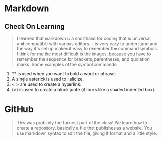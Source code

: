 # Markdown 

## Check On Learning

> I learned that markdown is a shorthand for coding that is universal and compatible with various editors. it is very easy to understand and the way it's set up makes it easy to remember the command symbols. I think for me the most difficult is the images, because you have to remember the sequence for brackets, parentheses, and quotation marks.
Some examples of the symbol commands:

1. ** is used when you want to bold a word or phrase.
2. A single asterick is used to italicize.
3. < > are used to create a hyperlink.
4. (>) is used to create a blockquote (it looks like a shaded indented box).

# GitHub

> This was probably the funnest part of the class! We learn how to create a repository, basically a file that publishes as a website. You use markdown syntax to edit the file, giving it format and a little style.
